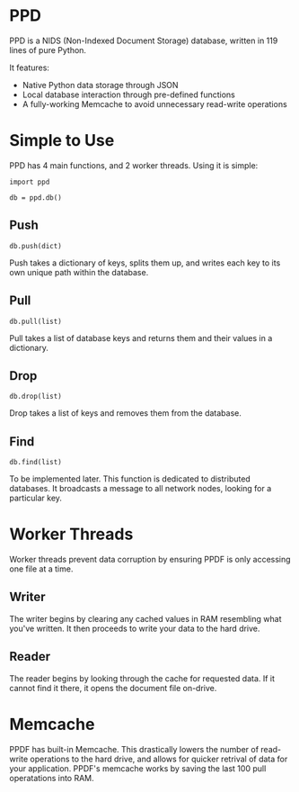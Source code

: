 # PPD
PPD is a NIDS (Non-Indexed Document Storage) database, written in 119 lines of pure Python.

It features:

- Native Python data storage through JSON
- Local database interaction through pre-defined functions
- A fully-working Memcache to avoid unnecessary read-write operations

# Simple to Use
PPD has 4 main functions, and 2 worker threads. Using it is simple:

    import ppd
    
    db = ppd.db()

## Push
    db.push(dict)

Push takes a dictionary of keys, splits them up, and writes each key to its own unique path within the database.

## Pull
    db.pull(list)

Pull takes a list of database keys and returns them and their values in a dictionary.

## Drop
    db.drop(list)

Drop takes a list of keys and removes them from the database.

## Find
    db.find(list)

To be implemented later. This function is dedicated to distributed databases. It broadcasts a message to all network nodes, looking for a particular key.

# Worker Threads
Worker threads prevent data corruption by ensuring PPDF is only accessing one file at a time.

## Writer
The writer begins by clearing any cached values in RAM resembling what you've written. It then proceeds to write your data to the hard drive.

## Reader
The reader begins by looking through the cache for requested data. If it cannot find it there, it opens the document file on-drive.

# Memcache
PPDF has built-in Memcache. This drastically lowers the number of read-write operations to the hard drive, and allows for quicker retrival of data for your application. PPDF's memcache works by saving the last 100 pull operatations into RAM.
